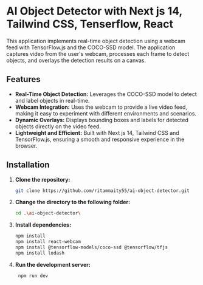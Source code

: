 # AI Object Detector with Next js 14, Tailwind CSS, Tenserflow, React 

This application implements real-time object detection using a webcam feed with TensorFlow.js and the COCO-SSD model. The application captures video from the user's webcam, processes each frame to detect objects, and overlays the detection results on a canvas.

## Features

- **Real-Time Object Detection:** Leverages the COCO-SSD model to detect and label objects in real-time.
- **Webcam Integration:** Uses the webcam to provide a live video feed, making it easy to experiment with different environments and scenarios.
- **Dynamic Overlays:** Displays bounding boxes and labels for detected objects directly on the video feed.
- **Lightweight and Efficient:** Built with Next js 14,  Tailwind CSS and TensorFlow.js, ensuring a smooth and responsive experience in the browser.

## Installation

1. **Clone the repository:**

   ```bash
   git clone https://github.com/ritammaity55/ai-object-detector.git
2. **Change the directory to the following folder:**
    ```bash
    cd .\ai-object-detector\
3. **Install dependencies:**
    ```bash
    npm install
    npm install react-webcam
    npm install @tensorflow-models/coco-ssd @tensorflow/tfjs
    npm install lodash
4. **Run the development server:**
   ```bash
    npm run dev
